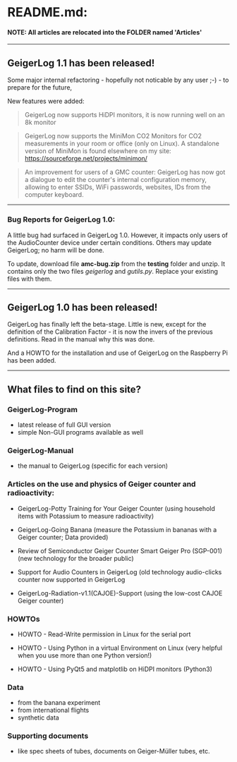 # README.md:

<!--:~$ grip README.md -->

#### NOTE: All **articles** are relocated into the FOLDER named 'Articles'
---

## GeigerLog 1.1 has been released!

Some major internal refactoring - hopefully not noticable by any user ;-) - to
prepare for the future,

New features were added:

> GeigerLog now supports HiDPI monitors, it is now running well on an 8k monitor

<!--![GLMM](/Monitor8k.png "GeigerLog on an 8k monitor")
![GLMM](/MiniMon-GL.png "GeigerLog running integrated MiniMon device")-->

> GeigerLog now supports the MiniMon CO2 Monitors for CO2 measurements in your
room or office (only on Linux). A standalone version of MiniMon is found
elsewhere on my site:
https://sourceforge.net/projects/minimon/

> An improvement for users of a GMC counter: GeigerLog has now got a dialogue to
edit the counter's internal configuration memory, allowing to enter SSIDs, WiFi
passwords, websites, IDs from the computer keyboard.

---

### Bug Reports for GeigerLog 1.0:

A little bug had surfaced in GeigerLog 1.0.
However, it impacts only users of the AudioCounter device under certain
conditions. Others may update GeigerLog; no harm will be done.

To update, download file **amc-bug.zip** from the **testing** folder and unzip.
It contains only the two files *geigerlog* and *gutils.py*. Replace your
existing files with them.

---

## GeigerLog 1.0 has been released!

GeigerLog has finally left the beta-stage. Little is new, except for the definition
of the Calibration Factor - it is now
the invers of the previous definitions. Read in the manual why this was done.

And a HOWTO for the installation and use of GeigerLog on the Raspberry Pi
has been added.

---

## What files to find on this site?

### GeigerLog-Program
- latest release of full GUI version
- simple Non-GUI programs available as well

### GeigerLog-Manual
- the manual to GeigerLog
  (specific for each version)


### Articles on the use and physics of Geiger counter and radioactivity:

- GeigerLog-Potty Training for Your Geiger Counter
  (using household items with Potassium to measure radioactivity)

- GeigerLog-Going Banana
  (measure the Potassium in bananas with a Geiger counter;
   Data provided)

- Review of Semiconductor Geiger Counter Smart Geiger Pro (SGP-001)
  (new technology for the broader public)

- Support for Audio Counters in GeigerLog
  (old technology audio-clicks counter now supported in GeigerLog

- GeigerLog-Radiation-v1.1(CAJOE)-Support
  (using the low-cost CAJOE Geiger counter)


### HOWTOs
- HOWTO - Read-Write permission in Linux for the serial port

- HOWTO - Using Python in a virtual Environment on Linux
  (very helpful when you use more than one Python version!)

- HOWTO - Using PyQt5 and matplotlib on HiDPI monitors (Python3)


### Data
- from the banana experiment
- from international flights
- synthetic data


### Supporting documents
- like spec sheets of tubes, documents on Geiger-Müller tubes, etc.


